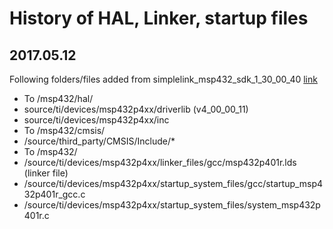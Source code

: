 # History of HAL, Linker, startup files

## 2017.05.12
Following folders/files added from simplelink_msp432_sdk_1_30_00_40 [link](/home/uidg9694/Github/MSP432/micropython/msp432/msp432_driverlib_3_21_00_05/inc)

* To /msp432/hal/
 * source/ti/devices/msp432p4xx/driverlib (v4_00_00_11) 
 * source/ti/devices/msp432p4xx/inc
* To /msp432/cmsis/
 * /source/third_party/CMSIS/Include/*
* To /msp432/
 * /source/ti/devices/msp432p4xx/linker_files/gcc/msp432p401r.lds (linker file)
 * /source/ti/devices/msp432p4xx/startup_system_files/gcc/startup_msp432p401r_gcc.c
 * /source/ti/devices/msp432p4xx/startup_system_files/system_msp432p401r.c
